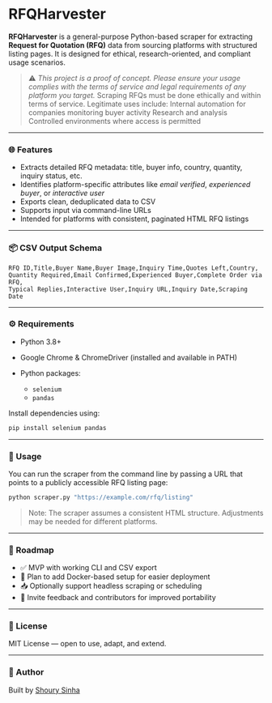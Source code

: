 # RFQHarvester

**RFQHarvester** is a general-purpose Python-based scraper for extracting **Request for Quotation (RFQ)** data from sourcing platforms with structured listing pages. It is designed for ethical, research-oriented, and compliant usage scenarios.

> ⚠️ *This project is a proof of concept. Please ensure your usage complies with the terms of service and legal requirements of any platform you target.*
> Scraping RFQs must be done ethically and within terms of service. Legitimate uses include:
> Internal automation for companies monitoring buyer activity
> Research and analysis
> Controlled environments where access is permitted

---

### 🌐 Features

* Extracts detailed RFQ metadata: title, buyer info, country, quantity, inquiry status, etc.
* Identifies platform-specific attributes like *email verified*, *experienced buyer*, or *interactive user*
* Exports clean, deduplicated data to CSV
* Supports input via command-line URLs
* Intended for platforms with consistent, paginated HTML RFQ listings

---

### 📦 CSV Output Schema

```csv
RFQ ID,Title,Buyer Name,Buyer Image,Inquiry Time,Quotes Left,Country,
Quantity Required,Email Confirmed,Experienced Buyer,Complete Order via RFQ,
Typical Replies,Interactive User,Inquiry URL,Inquiry Date,Scraping Date
```

---

### ⚙️ Requirements

* Python 3.8+
* Google Chrome & ChromeDriver (installed and available in PATH)
* Python packages:

  * `selenium`
  * `pandas`

Install dependencies using:

```bash
pip install selenium pandas
```

---

### 🚀 Usage

You can run the scraper from the command line by passing a URL that points to a publicly accessible RFQ listing page:

```bash
python scraper.py "https://example.com/rfq/listing"
```

> Note: The scraper assumes a consistent HTML structure. Adjustments may be needed for different platforms.

---

### 📌 Roadmap

* ✅ MVP with working CLI and CSV export
* 🔄 Plan to add Docker-based setup for easier deployment
* 📥 Optionally support headless scraping or scheduling
* 💬 Invite feedback and contributors for improved portability

---

### 📄 License

MIT License — open to use, adapt, and extend.

---

### 👤 Author

Built by [Shoury Sinha](https://github.com/WorkedUpShoury)
